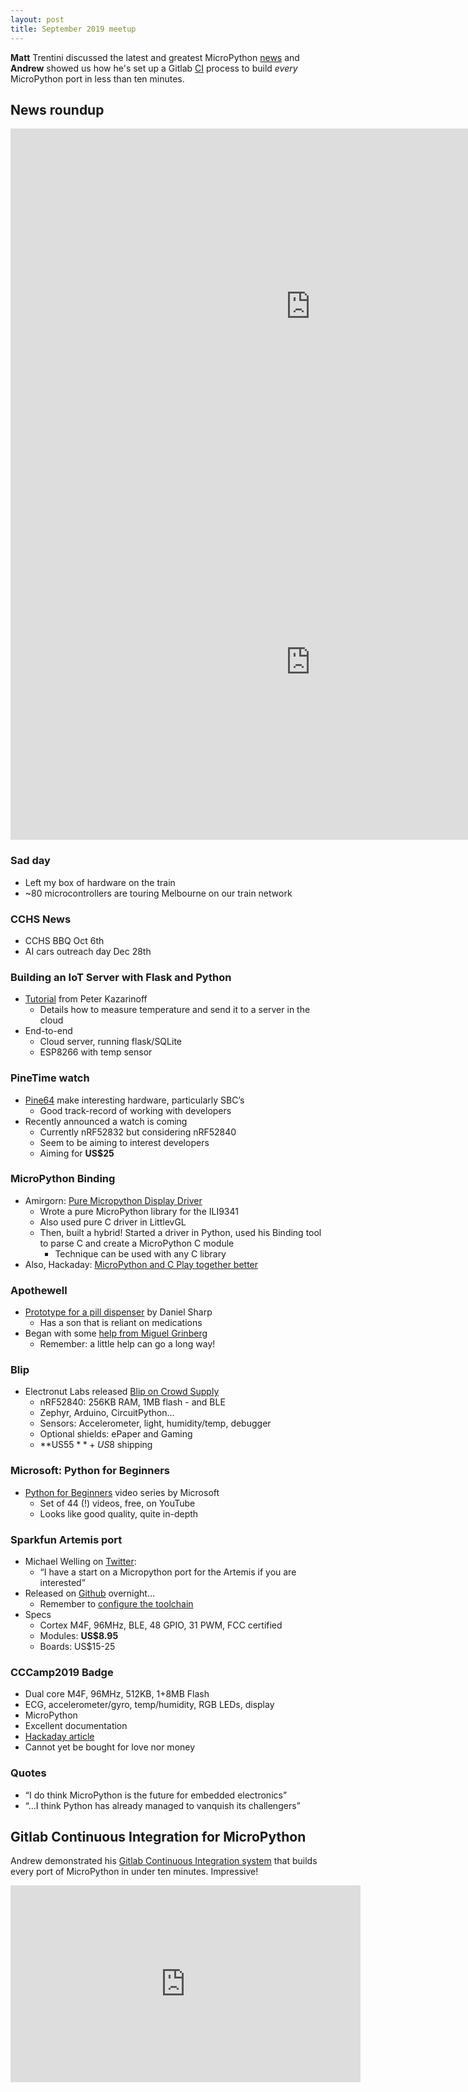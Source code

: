 ```yaml
---
layout: post
title: September 2019 meetup
---
```


**Matt** Trentini discussed the latest and greatest MicroPython [news](#News-roundup) and **Andrew** showed us how he's
set up a Gitlab [CI](#ci) process to build *every* MicroPython port in less than ten minutes.

## News roundup
<a name="News-roundup"></a>
<iframe src="https://docs.google.com/presentation/d/e/2PACX-1vR1oBx0YBv2r41WxiYtzkYgIRpQdbl1oLxVPDRix2O9aqOlXJyaYKg-SNw1CGWbidq7HWANfhJmP9c7/embed?start=false&loop=false&delayms=3000" frameborder="0" width="960" height="569" allowfullscreen="true" mozallowfullscreen="true" webkitallowfullscreen="true"></iframe>

<iframe width="960" height="569" src="https://www.youtube.com/embed/cZlFqPEvEmY" frameborder="0" allow="accelerometer; autoplay; encrypted-media; gyroscope; picture-in-picture" allowfullscreen></iframe>

### Sad day
* Left my box of hardware on the train
* ~80 microcontrollers are touring Melbourne on our train network

### CCHS News
* CCHS BBQ Oct 6th
* AI cars outreach day Dec 28th

### Building an IoT Server with Flask and Python
* [Tutorial](https://pythonforundergradengineers.com/flask-iot-server-motivation.html) from Peter Kazarinoff
  * Details how to measure temperature and send it to a server in the cloud
* End-to-end
  * Cloud server, running flask/SQLite
  * ESP8266 with temp sensor

### PineTime watch
* [Pine64](https://www.pine64.org/) make interesting hardware, particularly SBC’s
  * Good track-record of working with developers
* Recently announced a watch is coming
  * Currently nRF52832 but considering nRF52840
  * Seem to be aiming to interest developers
  * Aiming for **US$25**

### MicroPython Binding
* Amirgorn: [Pure Micropython Display Driver](https://blog.littlevgl.com/2019-08-05/micropython-pure-display-driver#micropython-api-to-any-c-library)
  * Wrote a pure MicroPython library for the ILI9341
  * Also used pure C driver in LittlevGL
  * Then, built a hybrid! Started a driver in Python, used his Binding tool to parse C and create a MicroPython C module
    * Technique can be used with any C library
* Also, Hackaday: [MicroPython and C Play together better](https://hackaday.com/2019/08/31/micropython-and-c-play-together-better/)

### Apothewell
* [Prototype for a pill dispenser](https://apothewell.com/the-first-big-moment/) by Daniel Sharp
  * Has a son that is reliant on medications
* Began with some [help from Miguel Grinberg](https://apothewell.com/things-got-rolling-with-a-wheel-and-miguel/)
  * Remember: a little help can go a long way!

### Blip
* Electronut Labs released [Blip on Crowd Supply](https://www.crowdsupply.com/electronut-labs/blip)
  * nRF52840: 256KB RAM, 1MB flash - and BLE
  * Zephyr, Arduino, CircuitPython…
  * Sensors: Accelerometer, light, humidity/temp, debugger
  * Optional shields: ePaper and Gaming
  * **US$55** + US$8 shipping

### Microsoft: Python for Beginners

* [Python for Beginners](https://www.youtube.com/playlist?list=PLlrxD0HtieHhS8VzuMCfQD4uJ9yne1mE6) video series by Microsoft
  * Set of 44 (!) videos, free, on YouTube
  * Looks like good quality, quite in-depth

### Sparkfun Artemis port
* Michael Welling on [Twitter](https://twitter.com/QwertyEmbedded/status/1174822225028894720):
  * “I have a start on a Micropython port for the Artemis if you are interested”
* Released on [Github](https://github.com/mwelling/micropython/tree/artemis/ports/artemis) overnight…
  * Remember to [configure the toolchain](https://twitter.com/QwertyEmbedded/status/1176630083533979648)
* Specs
  * Cortex M4F, 96MHz, BLE, 48 GPIO, 31 PWM, FCC certified
  * Modules: **US$8.95**
  * Boards: US$15-25

### CCCamp2019 Badge
* Dual core M4F, 96MHz, 512KB, 1+8MB Flash
* ECG, accelerometer/gyro, temp/humidity, RGB LEDs, display
* MicroPython
* Excellent documentation
* [Hackaday article](https://hackaday.com/2019/08/29/hands-on-cccamp2019-badge-is-a-sensor-playground-not-to-be-mistaken-for-a-watch/)
* Cannot yet be bought for love nor money

### Quotes
* “I do think MicroPython is the future for embedded electronics”
* “...I think Python has already managed to vanquish its challengers”


<a name="ci"></a>
## Gitlab Continuous Integration for MicroPython 
Andrew demonstrated his [Gitlab Continuous Integration system](https://gitlab.com/alelec/micropython_ci/pipelines/latest) that builds every port of MicroPython in under ten minutes. Impressive!

<iframe width="560" height="315" src="https://www.youtube.com/embed/qc1bTOdMbrA" frameborder="0" allow="accelerometer; autoplay; encrypted-media; gyroscope; picture-in-picture" allowfullscreen></iframe>
